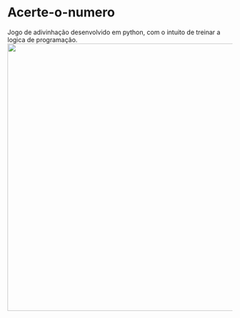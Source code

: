 # Acerte-o-numero
Jogo de adivinhação desenvolvido em python, com o intuito de treinar a logica de programação.
<img src="client/src/assets/to_readme/ScrimShop.gif" width="600px">
